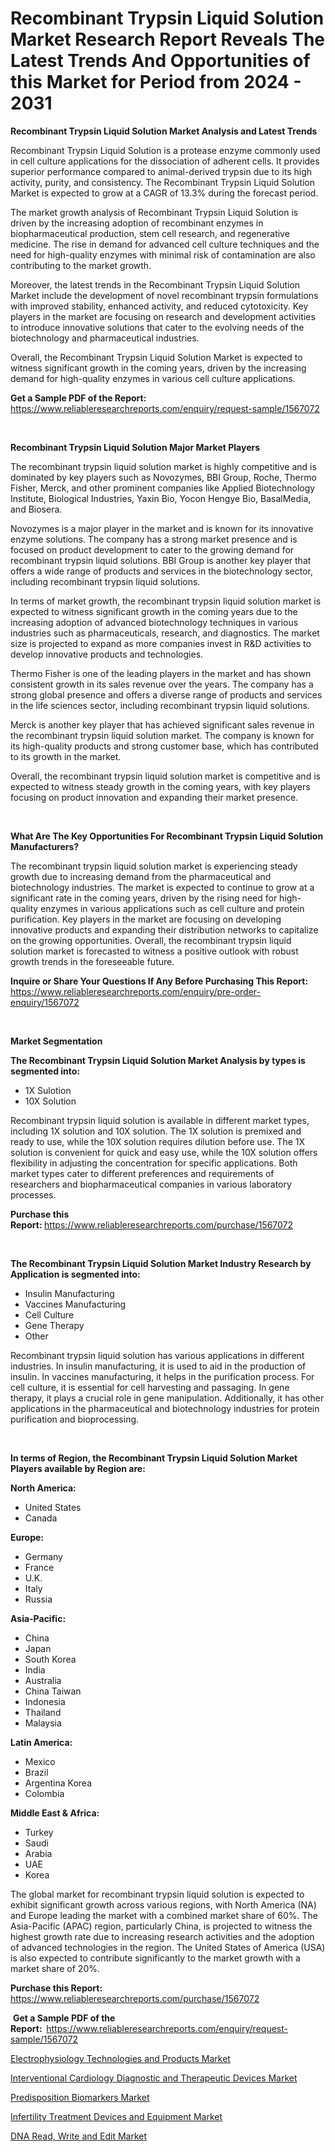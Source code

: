 <p><h1>Recombinant Trypsin Liquid Solution Market Research Report Reveals The Latest Trends And Opportunities of this Market for Period from 2024 - 2031</h1></p><p><strong>Recombinant Trypsin Liquid Solution Market Analysis and Latest Trends</strong></p>
<p><p>Recombinant Trypsin Liquid Solution is a protease enzyme commonly used in cell culture applications for the dissociation of adherent cells. It provides superior performance compared to animal-derived trypsin due to its high activity, purity, and consistency. The Recombinant Trypsin Liquid Solution Market is expected to grow at a CAGR of 13.3% during the forecast period.</p><p>The market growth analysis of Recombinant Trypsin Liquid Solution is driven by the increasing adoption of recombinant enzymes in biopharmaceutical production, stem cell research, and regenerative medicine. The rise in demand for advanced cell culture techniques and the need for high-quality enzymes with minimal risk of contamination are also contributing to the market growth.</p><p>Moreover, the latest trends in the Recombinant Trypsin Liquid Solution Market include the development of novel recombinant trypsin formulations with improved stability, enhanced activity, and reduced cytotoxicity. Key players in the market are focusing on research and development activities to introduce innovative solutions that cater to the evolving needs of the biotechnology and pharmaceutical industries.</p><p>Overall, the Recombinant Trypsin Liquid Solution Market is expected to witness significant growth in the coming years, driven by the increasing demand for high-quality enzymes in various cell culture applications.</p></p>
<p><strong>Get a Sample PDF of the Report:&nbsp;</strong> <a href="https://www.reliableresearchreports.com/enquiry/request-sample/1567072">https://www.reliableresearchreports.com/enquiry/request-sample/1567072</a></p>
<p>&nbsp;</p>
<p><strong>Recombinant Trypsin Liquid Solution Major Market Players</strong></p>
<p><p>The recombinant trypsin liquid solution market is highly competitive and is dominated by key players such as Novozymes, BBI Group, Roche, Thermo Fisher, Merck, and other prominent companies like Applied Biotechnology Institute, Biological Industries, Yaxin Bio, Yocon Hengye Bio, BasalMedia, and Biosera.</p><p>Novozymes is a major player in the market and is known for its innovative enzyme solutions. The company has a strong market presence and is focused on product development to cater to the growing demand for recombinant trypsin liquid solutions. BBI Group is another key player that offers a wide range of products and services in the biotechnology sector, including recombinant trypsin liquid solutions.</p><p>In terms of market growth, the recombinant trypsin liquid solution market is expected to witness significant growth in the coming years due to the increasing adoption of advanced biotechnology techniques in various industries such as pharmaceuticals, research, and diagnostics. The market size is projected to expand as more companies invest in R&D activities to develop innovative products and technologies.</p><p>Thermo Fisher is one of the leading players in the market and has shown consistent growth in its sales revenue over the years. The company has a strong global presence and offers a diverse range of products and services in the life sciences sector, including recombinant trypsin liquid solutions.</p><p>Merck is another key player that has achieved significant sales revenue in the recombinant trypsin liquid solution market. The company is known for its high-quality products and strong customer base, which has contributed to its growth in the market.</p><p>Overall, the recombinant trypsin liquid solution market is competitive and is expected to witness steady growth in the coming years, with key players focusing on product innovation and expanding their market presence.</p></p>
<p>&nbsp;</p>
<p><strong>What Are The Key Opportunities For Recombinant Trypsin Liquid Solution Manufacturers?</strong></p>
<p><p>The recombinant trypsin liquid solution market is experiencing steady growth due to increasing demand from the pharmaceutical and biotechnology industries. The market is expected to continue to grow at a significant rate in the coming years, driven by the rising need for high-quality enzymes in various applications such as cell culture and protein purification. Key players in the market are focusing on developing innovative products and expanding their distribution networks to capitalize on the growing opportunities. Overall, the recombinant trypsin liquid solution market is forecasted to witness a positive outlook with robust growth trends in the foreseeable future.</p></p>
<p><strong>Inquire or Share Your Questions If Any Before Purchasing This Report:</strong> <a href="https://www.reliableresearchreports.com/enquiry/pre-order-enquiry/1567072">https://www.reliableresearchreports.com/enquiry/pre-order-enquiry/1567072</a></p>
<p>&nbsp;</p>
<p><strong>Market Segmentation</strong></p>
<p><strong>The Recombinant Trypsin Liquid Solution Market Analysis by types is segmented into:</strong></p>
<p><ul><li>1X Sulotion</li><li>10X Solution</li></ul></p>
<p><p>Recombinant trypsin liquid solution is available in different market types, including 1X solution and 10X solution. The 1X solution is premixed and ready to use, while the 10X solution requires dilution before use. The 1X solution is convenient for quick and easy use, while the 10X solution offers flexibility in adjusting the concentration for specific applications. Both market types cater to different preferences and requirements of researchers and biopharmaceutical companies in various laboratory processes.</p></p>
<p><strong>Purchase this Report:&nbsp;</strong><a href="https://www.reliableresearchreports.com/purchase/1567072">https://www.reliableresearchreports.com/purchase/1567072</a></p>
<p>&nbsp;</p>
<p><strong>The Recombinant Trypsin Liquid Solution Market Industry Research by Application is segmented into:</strong></p>
<p><ul><li>Insulin Manufacturing</li><li>Vaccines Manufacturing</li><li>Cell Culture</li><li>Gene Therapy</li><li>Other</li></ul></p>
<p><p>Recombinant trypsin liquid solution has various applications in different industries. In insulin manufacturing, it is used to aid in the production of insulin. In vaccines manufacturing, it helps in the purification process. For cell culture, it is essential for cell harvesting and passaging. In gene therapy, it plays a crucial role in gene manipulation. Additionally, it has other applications in the pharmaceutical and biotechnology industries for protein purification and bioprocessing.</p></p>
<p>&nbsp;</p>
<p><strong>In terms of Region, the Recombinant Trypsin Liquid Solution Market Players available by Region are:</strong></p>
<p>
    <p> <strong> North America: </strong>
        <ul>
            <li>United States</li>
            <li>Canada</li>
        </ul>
        </p> 
    <p> <strong> Europe: </strong>
        <ul>
            <li>Germany</li>
            <li>France</li>
            <li>U.K.</li>
            <li>Italy</li>
            <li>Russia</li>
        </ul>
        </p> 
    <p> <strong> Asia-Pacific: </strong>
        <ul>
            <li>China</li>
            <li>Japan</li>
            <li>South Korea</li>
            <li>India</li>
            <li>Australia</li>
            <li>China Taiwan</li>
            <li>Indonesia</li>
            <li>Thailand</li>
            <li>Malaysia</li>
        </ul>
        </p> 
    <p> <strong> Latin America: </strong>
        <ul>
            <li>Mexico</li>
            <li>Brazil</li>
            <li>Argentina Korea</li>
            <li>Colombia</li>
        </ul>
        </p> 
    <p> <strong> Middle East & Africa: </strong>
        <ul>
            <li>Turkey</li>
            <li>Saudi</li>
            <li>Arabia</li>
            <li>UAE</li>
            <li>Korea</li>
        </ul>
    </p>
    </p>
<p><p>The global market for recombinant trypsin liquid solution is expected to exhibit significant growth across various regions, with North America (NA) and Europe leading the market with a combined market share of 60%. The Asia-Pacific (APAC) region, particularly China, is projected to witness the highest growth rate due to increasing research activities and the adoption of advanced technologies in the region. The United States of America (USA) is also expected to contribute significantly to the market growth with a market share of 20%.</p></p>
<p><strong>Purchase this Report: </strong><a href="https://www.reliableresearchreports.com/purchase/1567072">https://www.reliableresearchreports.com/purchase/1567072</a></p>
<p>&nbsp;<strong>Get a Sample PDF of the Report:&nbsp;&nbsp;</strong><a href="https://www.reliableresearchreports.com/enquiry/request-sample/1567072">https://www.reliableresearchreports.com/enquiry/request-sample/1567072</a></p>
<p><strong></strong></p>
<p><p><a href="https://medium.com/@dioncollins8227/decoding-electrophysiology-technologies-and-products-market-metrics-market-share-trends-and-9f765dae9b2b">Electrophysiology Technologies and Products Market</a></p><p><a href="https://medium.com/@leliajewess/interventional-cardiology-diagnostic-and-therapeutic-devices-market-share-evolution-and-market-92881a90c45b">Interventional Cardiology Diagnostic and Therapeutic Devices Market</a></p><p><a href="https://medium.com/@vincentalvarez1980/analyzing-predisposition-biomarkers-market-global-industry-perspective-and-forecast-2024-to-2031-4c1f3d1f52fb">Predisposition Biomarkers Market</a></p><p><a href="https://medium.com/@patriciaday39/infertility-treatment-devices-and-equipment-market-insights-into-market-cagr-market-trends-and-0f056b0ab493">Infertility Treatment Devices and Equipment Market</a></p><p><a href="https://medium.com/@vincentalvarez1980/dna-read-write-and-edit-nbsp-market-focuses-on-market-share-size-and-projected-forecast-till-2031-cffc9b9843d2">DNA Read, Write and Edit Market</a></p></p>